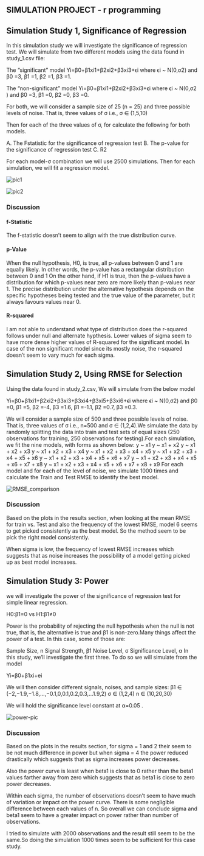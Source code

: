 ## SIMULATION PROJECT - r programming

## Simulation Study 1, Significance of Regression

In this simulation study we will investigate the significance of regression test. We will simulate from two different models using the data found in study_1.csv file:

The “significant” model 
Yi=β0+β1xi1+β2xi2+β3xi3+ϵi
where ϵi ~ N(0,σ2) and β0 =3, β1 =1, β2 =1, β3 =1.

The “non-significant” model
Yi=β0+β1xi1+β2xi2+β3xi3+ϵi
where ϵi
 ~ N(0,σ2
) and β0 =3, β1 =0, β2 =0, β3 =0.

For both, we will consider a sample size of 25 (n = 25) and three possible levels of noise. That is, three values of σ
 i.e., σ ∈ (1,5,10)

Then for each of the three values of σ, for calculate the following for both models.

A. The Fstatistic for the significance of regression test
B. The p-value for the significance of regression test
C. R2

For each model-σ combination we will use 2500 simulations. Then for each simulation, we will fit a regression model.

![pic1](https://github.com/bsathyamur/simulation_project_r_programming/blob/master/fstat-and-val-comp.png)

![pic2](https://github.com/bsathyamur/simulation_project_r_programming/blob/master/rsquared-comp.png)

### Discussion

#### f-Statistic 
The f-statistic doesn’t seem to align with the true distribution curve.
#### p-Value 
When the null hypothesis, H0, is true, all p-values between 0 and 1 are equally likely. In other words, the p-value has a rectangular distribution between 0 and 1
On the other hand, if H1 is true, then the p-values have a distribution for which p-values near zero are more likely than p-values near 1. The precise distribution under the alternative hypothesis depends on the specific hypotheses being tested and the true value of the parameter, but it always favours values near 0.
#### R-squared
I am not able to understand what type of distribution does the r-squared follows under null and alternate hypthesis. Lower values of sigma seem to have more dense higher values of R-squared for the significant model. In case of the non significant model since its mostly noise, the r-squared doesn’t seem to vary much for each sigma.

## Simulation Study 2, Using RMSE for Selection

Using the data found in study_2.csv, We will simulate from the below model

Yi=β0+β1xi1+β2xi2+β3xi3+β3xi4+β3xi5+β3xi6+ϵi where ϵi ~ N(0,σ2) and β0 =0, β1 =5, β2 =-4, β3 =1.6, β1 =-1.1, β2 =0.7, β3 =0.3.

We will consider a sample size of 500 and three possible levels of noise. That is, three values of σ i.e., n=500 and σ ∈ (1,2,4).We simulate the data by randomly splitting the data into train and test sets of equal sizes (250 observations for training, 250 observations for testing).For each simulation, we fit the nine models, with forms as shown below:
y ~ x1
y ~ x1 + x2
y ~ x1 + x2 + x3
y ~ x1 + x2 + x3 + x4
y ~ x1 + x2 + x3 + x4 + x5
y ~ x1 + x2 + x3 + x4 + x5 + x6
y ~ x1 + x2 + x3 + x4 + x5 + x6 + x7
y ~ x1 + x2 + x3 + x4 + x5 + x6 + x7 + x8
y ~ x1 + x2 + x3 + x4 + x5 + x6 + x7 + x8 + x9
For each model and for each of the level of noise, we simulate 1000 times and calculate the Train and Test RMSE to identify the best model.

![RMSE_comparison](https://github.com/bsathyamur/simulation_project_r_programming/blob/master/RMSE-comp1.png)

### Discussion

Based on the plots in the results section, when looking at the mean RMSE for train vs. Test and also the frequency of the lowest RMSE, model 6 seems to get picked consistently as the best model. So the method seem to be pick the right model consistently.

When sigma is low, the frequency of lowest RMSE increases which suggests that as noise increases the possibility of a model getting picked up as best model increases.

## Simulation Study 3: Power

we will investigate the power of the significance of regression test for simple linear regression.

H0:β1=0 vs H1:β1≠0

Power is the probability of rejecting the null hypothesis when the null is not true, that is, the alternative is true and β1 is non-zero.Many things affect the power of a test. In this case, some of those are:

Sample Size, n
Signal Strength, β1
Noise Level, σ
Significance Level, α
In this study, we’ll investigate the first three. To do so we will simulate from the model

Yi=β0+β1xi+ei

We will then consider different signals, noises, and sample sizes:
β1 ∈ (−2,−1.9,−1.8,…,−0.1,0,0.1,0.2,0.3,…1.9,2)
σ ∈ (1,2,4)
n ∈ (10,20,30)

We will hold the significance level constant at α=0.05 . 

![power-pic](https://github.com/bsathyamur/simulation_project_r_programming/blob/master/power-comp1.png)

### Discussion

Based on the plots in the results section, for sigma = 1 and 2 their seem to be not much difference in power but when sigma = 4 the power reduced drastically which suggests that as sigma increases power decreases.

Also the power curve is least when beta1 is close to 0 rather than the beta1 values farther away from zero which suggests that as beta1 is close to zero power decreases.

Within each sigma, the number of observations doesn’t seem to have much of variation or impact on the power curve. There is some negligible difference between each values of n. So overall we can conclude sigma and beta1 seem to have a greater impact on power rather than number of observations.

I tried to simulate with 2000 observations and the result still seem to be the same.So doing the simulation 1000 times seem to be sufficient for this case study.

